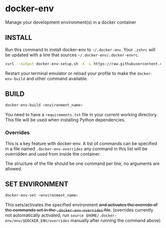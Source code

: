 # docker-env
Manage your development environment(s) in a docker container

## INSTALL

Run this command to install docker-env to `~/.docker-env`. Your `.zshrc` will be updated with a line that sources `~/.docker-env/.docker-envrc`.
```bash
curl --output docker-env-setup.sh -k -L https://raw.githubusercontent.com/freko247/docker-env/master/setup.sh && chmod 755 docker-env-setup.sh && ./docker-env-setup.sh && rm docker-env-setup.sh
```

Restart your terminal emulator or reload your profile to make the `docker-env-build` and other command available.

## BUILD

```bash
docker-env-build <environment_name>
```

You need to have a `requirements.txt` file in your current working directory. This file will be used when installing Python dependencies.

### Overrides

This is a key feature with docker-env. A list of commands can be specified in a file named `.docker-env-overrides` any command in this list will be overridden and used from inside the container.

The structure of the file should be one command per line, no arguments are allowed.

## SET ENVIRONMENT

```bash
docker-env-set <environment_name>
```

This sets/activates the specified environment ~~and activates the override of the commands set in the `.docker-env-overrides` file~~. (overrides currently not automatically activated, run `source $HOME/.docker-env/env/$DOCKER_ENV/overrides` manually after running the command above)
